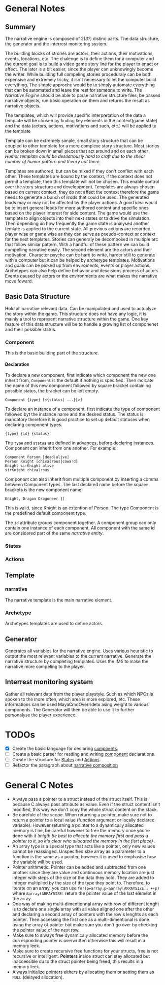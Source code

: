 # General Notes
## Summary
The narrative engine is composed of 2(*3?*) distinc parts. The data structure, the generator and the interrest monitoring system.

The building blocks of strories are actors, their actions, their motivations, events, locations, etc. The chalenge is to define them for a computer and the current goal is to build a video game story line for the player to enact or affect. The later is a bit easier, since the player can unknowingly become the writer. While building full compeling stories proceduraly can be both expensive and extremely tricky, it isn't necessary to let the computer build everything. The simple approche would be to simply automate everything that can be automated and leave the rest for someone to write.
The *Narrative Engine* should be able to parse narrative structure files, be passed narrative objects, run basic operation on them and returns the result as narrative objects.


The templates, which will provide specific interpretation of the data
a template will be chosen by finding key elements in the context(game state)
and the data (actors, actions, motivations and such, etc.) will be applied to the template

Template can be extremely simple, small story structure that can be coupled to other template for a more complexe story structure. Most stories can be broken down in small pieces that act around and on each other
*Humor template could be desastrously hard to craft due to the shear number of humor pattern and theory out there.*

Templates are authored, but can be mixed if they don't conflict with each other.
These templates are bound by the context, if the context does not permit a template, then this template will not be chosen. This enable control over the story structure and developpment. Templates are always chosen based on current context, they do not affect the context therefore the game needs to generate a bunch of *leads* that could be used. The generated leads may or may not be affected by the player actions. A good idea would be to insert general leads for more authored content and specific ones based on the player interest for side content.
The game would use the template to align objects into their next states or to drive the simulation. Then depending on how frequently the game state is analysed
another temlate is applied to the current state. All previous actions are recorded, player wise or game wise as they can serve as pseudo-context or context for the next templates.
Stories can generaly be decomposed in multiple arc that follow similar pattern. With a handful of these pattern we can build compelling narrative easily. The second element are the actors and their motivation. Character psyche can be hard to write, harder still to generate with a computer but it can be helped by archetype templates. Motivations and goals can be picked up from enviroments, events or player actions. Archetypes can also help define behavior and descisions process of actors. Events caused by actors or the environments are what makes the narrative move foward.
## Basic Data Structure
Hold all narrative relevant data. Can be manipulated and used to actualyze the story within the game. This structure does not have any logic, it is mainly a tool to represent narrative structure within the game.
One key feature of this data structure will be to handle a growing list of componenet and their possible status.
### Component
This is the basic building part of the structure.
#### Declaration
To declare a new component, first indicate which component the new one inherit from, `Component` is the default if nothing is specified. Then indicate the name of this new component followed by square bracket containing possible status, the bracket can be left empty.

`Component {type} [<{status| ...}|>]`

To declare an instance of a component, first indicate the type of component followed byt the instance name and the desired status. The status is mandatory therefore it is good practice to set up default statuses when declaring component types.

`{type} {id} {status}`

The `type` and `status` are defined in advances, before declaring instances. Component can inherit from one another. For example:
```
Component Person [dead|alive]
Person Knight [chivalrous|coward]
Knight sirKnight alive
sirKnight chivalrous
```
Component can also inherit from multiple component by inserting a comma between Component types. The last declared name before the square brackets is the new component name:
```
Knight, Dragon Dragoneer []
```

This is valid, since Knight is an extention of Person. The type Component is the predefined default component type.

The `id` attribute groups component together. A component group can only contain one instance of each component. All component with the same id are considered part of the same *narrative entity*.
### States
### Actions

## Template
### narrative
The narrative template is the main narrative element.
### Archetype
Archetypes templates are used to define actors. 
## Generator
Generates all variables for the narrative engine. Uses various heuristic to output the most relevant variables to the current narrative. Generate the narrative structure by completing templates. Uses the IMS to make the narrative more compeling to the player.
## Interrest monitoring system
Gather all relevant data from the player playstyle. Such as which NPCs is spoken to the more often, which area is more explored, etc. These informations can be used MayaCmdOverrideto asing weight to various components. The Generator will then be able to use it to further personalyse the player experience.
# TODOs
- [x] Create the basic language for declaring [compoents](#component).
- [ ] Create a basic parser for reading and writing [component](#component) declarations.
- [ ] Create the structure for [States](#states) and [Actions](#actions).
- [ ] Refactor the paragraph about [narrative composition](#narrative-composition)

# General C Notes
* Always pass a pointer to a struct instead of the struct itself. This is because C always pass attribute as value. Even if the struct content isn't modified, this way we don't copy the whole struct content on the stack.
* Be carefule of the scope. When returning a pointer, make sure not to return a pointer to a local value (function argument or locally declared variable). However returning a pointer to a dynamically allocated memory is fine, be careful however to free the memory once you're done with it *(migth be best to allocate the memory first and pass a pointer to it, so it's clear who allocated the memory in the fisrt place)* .
* An array type is a special type that acts like a pointer, only new values cannot be reassinged. Unspecified size array as a parameter to a function is the same as a pointer, however it is used to emphasise how the variable will be used.
* Pointer arithmetic: Pointer can be added and subtracted from one another since they are value and continuous memory location are just integer with steps of the size of the data they hold. They are added to integer multiplied by the size of the type they point to. Therefore, to iterate on an array, you can use `for(p=array;p<&array[ARRAYSIZE]; ++p)` where `&array[ARRAYSIZE]` return the pointer value of the last element in the array.
* One way of making multi-dimentionnal array with row of different lenght is to declare one single array with all value aligned one after the other and declaring a second array of pointers with the row's lenghts as each pointer. Then accessing the first one as a multi-dimentional is done using the array of pointer but make sure you don't go over by checking the pointer value of the next row.
* Make sure to always free dynamicaly allocated memory before the corresponding pointer is overwritten otherwise this will result in a memory leek.
* Make sure to create recursive free functions for your structs, free is not recursive or intelligent. **Pointers** inside struct can stay allocated but inaccessible du to the struct pointer being freed, this results in a memory leek.
* Always initialize pointers eithers by allocating them or setting them as `NULL` (delayed allocation).